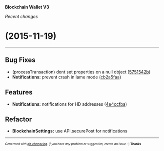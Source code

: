 __Blockchain Wallet V3__

_Recent changes_

#   (2015-11-19)



---

## Bug Fixes

- (processTransaction) dont set properties on a null object
  ([5751542b](https://github.com/blockchain/My-Wallet-V3/commit/5751542bb13e56c589ca038be05d4caca67baea1))
- **Notifications:** prevent crash in lame mode
  ([cb2a5faa](https://github.com/blockchain/My-Wallet-V3/commit/cb2a5faa48ff4b15ef2e2b344cdb288fbf397df9))


## Features

- **Notifications:** notifications for HD addresses
  ([4e4ccfba](https://github.com/blockchain/My-Wallet-V3/commit/4e4ccfbac986e9c24d3985bb2a2067e51e4d78b6))


## Refactor

- **BlockchainSettings:** use API.securePost for notifications



---
<sub><sup>*Generated with [git-changelog](https://github.com/rafinskipg/git-changelog). If you have any problem or suggestion, create an issue.* :) **Thanks** </sub></sup>